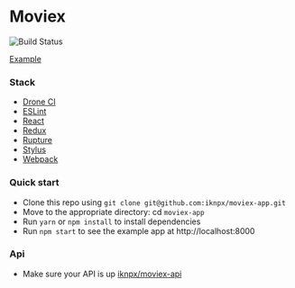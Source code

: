 # Moviex
![Build Status](https://drone.dayler.dev/api/badges/iknpx/moviex-app/status.svg)

[Example](https://moviex.dayler.dev)

### Stack
* [Drone CI](https://drone.io)
* [ESLint](https://eslint.org)
* [React](https://reactjs.org)
* [Redux](https://redux.js.org)
* [Rupture](http://jescalan.github.io/rupture)
* [Stylus](http://stylus-lang.com)
* [Webpack](https://webpack.js.org)

### Quick start
* Clone this repo using `git clone git@github.com:iknpx/moviex-app.git`
* Move to the appropriate directory: cd `moviex-app`
* Run `yarn` or `npm install` to install dependencies
* Run `npm start` to see the example app at http://localhost:8000

### Api
* Make sure your API is up [iknpx/moviex-api](https://github.com/iknpx/moviex-api)
